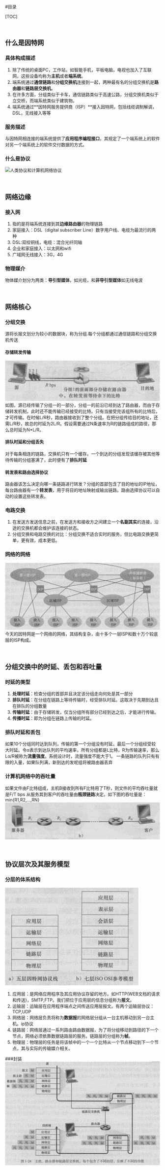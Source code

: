 #目录

[TOC]

&emsp;
## 什么是因特网
### 具体构成描述
1. 除了传统的桌面PC，工作站，如智能手机，平板电脑，电视也加入了互联网，这些设备均称为**主机**或者**端系统**。
2. 端系统通过**通信链路**和**分组交换机**连接到一起，两种最有名的分组交换机是**路由器**和**链路层交换机**。
3. 在许多方面，分组类似于卡车，通信链路类似于高速公路，分组交换机类似于立交桥，而端系统类似于建筑物。
4. 端系统通过**因特网服务提供商（ISP）**接入因特网，包括线缆调制解调，DSL，无线接入等等

### 服务描述
与因特网相连接的端系统提供了**应用程序编程接口**，其规定了一个端系统上的软件对另一个端系统上的软件交付数据的方式。

### 什么是协议
![人类协议和计算机网络协议](https://github.com/zihaopang/Backen-develope/tree/master/pics)</br>

&emsp;
## 网络边缘
### 接入网
1. 指的是将端系统连接到其**边缘路由器**的物理链路
2. 家庭接入：DSL（digital subscriber Line）数字用户线、电缆为最流行的两种
3. DSL:双绞铜线，电缆：混合光纤同轴
4. 企业和家庭接入：以太网和wifi
5. 广域网无线接入：3G，4G

### 物理媒介
物体媒介划分为两类：**导引型媒体**，如光缆，和**非导引型媒体**如无线电波

&emsp;
## 网络核心
### 分组交换
源将长报文划分为较小的数据块，称为分组.每个分组都通过通信链路和分组交换机传送

#### 存储转发传输
![存储转发分组交换](https://github.com/zihaopang/Backen-develope/blob/master/pics/%E5%AD%98%E5%82%A8%E8%BD%AC%E5%8F%91%E5%88%86%E7%BB%84%E4%BA%A4%E6%8D%A2.PNG)</br>
如图，源已经传输了分组一的一部分，分组一的前沿已经到达了路由器，而由于存储转发机制，此时还不能传输已经接受的比特。只有当接受完该组所有的比特后，才可传输。在时候L/R秒，路由器接收到了整个分组。在把分组传给目的地址，还需L/R秒，故总的时延为2L/R。假设需要通过N条速率为R的链路组成的路径，那么总时延为N*L/R。
#### 排队时延和分组丢失
对于每条相连的链路，交换机只有一个缓存。一个到达的分组发现该缓存被其他等待传输的分组塞满了，此时便有了**排队时延**
#### 转发表和路由选择协议
路由器该怎么决定向哪一条链路进行转发？分组的首部包含了目的地址的IP地址，每台路由器有一个**转发表**，用于将目的地址映射成输出链路。路由选择协议可以自动的设置这些转发表。

### 电路交换
1. 在发送方发送信息之前，在发送方和接收方之间建立一个**名副其实**的连接，沿途的交换机都会维护该连接的状态。
2. 分组交换和电路交换的对比：分组交换不适合实时的服务，但比电路交换更简单，更有效，成本更低。

### 网络的网络
![ISP的互联](https://github.com/zihaopang/Backen-develope/blob/master/pics/ISP%E7%9A%84%E4%BA%92%E8%81%94.PNG)</br>
今天的因特网是一个网络的网络，其结构复杂，由十多个一层ISP和数十万个较底层的ISP构成。

&emsp;
## 分组交换中的时延、丢包和吞吐量
### 时延的类型
1. **处理时延**：检查分组的首部并且决定该分组走向何处是其一部分
2. **排队时延**：在分组在链路上等待传输时，经受排队时延。这取决于先期到达且在排队的分组数量
3. **传输时延**：由于存储转发，仅当分组所有部分已经到达之后，才能进行传输。
4. **传播时延**：即为分组在链路上传输的时延。

### 排队时延和丢包
如果10个分组同时达到队列，传输的第一个分组没有时延，最后一个分组经受较大时延。令α表示到达队列的平均速率，所有分组都是L比特，R为传输速率，那么Lα/R被称为**流量强度**。系统设计时，流量强度不能大于1。
一条链路的队列只有有限的入量，如果队列满，新到达的发呢组将被路由器丢弃

### 计算机网络中的吞吐量
如果文件由F比特组成，主机B接收到所有F比特用了T秒，则文件的平均吞吐量就是F/T bps
从服务其到客户的吞吐量由**瓶颈链路**决定。如下图的吞吐量是：min{R1,R2,...,RN}</br>
![服务器到客户端的吞吐量](https://github.com/zihaopang/Backen-develope/blob/master/pics/%E6%9C%8D%E5%8A%A1%E5%99%A8%E5%88%B0%E5%AE%A2%E6%88%B7%E7%AB%AF%E7%9A%84%E5%90%9E%E5%90%90%E9%87%8F.PNG)

&emsp;
## 协议层次及其服务模型
### 分层的体系结构
![OSI参考模型](https://github.com/zihaopang/Backen-develope/blob/master/pics/%E5%88%86%E5%B1%82%E6%A8%A1%E5%9E%8B.PNG)</br>
1. 应用层：是网络应用程序及其应用协议存留的地方。如HTTP(WEB文档的请求和传送)，SMTP,FTP。我们把位于应用层的信息分组称为**报文**。
2. 运输层：运输层在应用程序端点之间传送应用层报文。有两个运输层协议：TCP,UDP
3. 网络层：网络层负责将称为**数据报**的网络层分组从一台主机移动到另一台主机。ip协议
4. 链路层：网络层通过一系列路由路由数据报，为了将分组移动到路径的下一个节点，网络必须依靠数据链路层的服务。链路层的分组称为**帧**。
5. 物理层：物理层的任务是将该帧中的一个一个比特从一个节点移动到下一个节点，其与实际的传输媒介相关。

###封装
![封装](https://github.com/zihaopang/Backen-develope/blob/master/pics/%E5%B0%81%E8%A3%85.PNG)